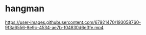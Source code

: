 # hangman

https://user-images.githubusercontent.com/67921470/193058760-9f3a6556-8e9c-4534-ae7b-f04830d6e3fe.mp4

